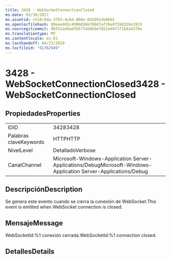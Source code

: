 ```yaml
---
title: 3428 - WebSocketConnectionClosed
ms.date: 03/30/2017
ms.assetid: cb16c9da-37b3-4cbd-800e-0d1691eb0bb2
ms.openlocfilehash: 89eeed45c4906856b780d7af26a9f28d2b9e1919
ms.sourcegitcommit: 9b552addadfb57fab0b9e7852ed4f1f1b8a42f8e
ms.translationtype: MT
ms.contentlocale: es-ES
ms.lasthandoff: 04/23/2019
ms.locfileid: "61762949"
---
```

# <a name="3428---websocketconnectionclosed"></a><span data-ttu-id="4d156-102">3428 - WebSocketConnectionClosed</span><span class="sxs-lookup"><span data-stu-id="4d156-102">3428 - WebSocketConnectionClosed</span></span>
## <a name="properties"></a><span data-ttu-id="4d156-103">Propiedades</span><span class="sxs-lookup"><span data-stu-id="4d156-103">Properties</span></span>  
  
|||  
|-|-|  
|<span data-ttu-id="4d156-104">ID</span><span class="sxs-lookup"><span data-stu-id="4d156-104">ID</span></span>|<span data-ttu-id="4d156-105">3428</span><span class="sxs-lookup"><span data-stu-id="4d156-105">3428</span></span>|  
|<span data-ttu-id="4d156-106">Palabras clave</span><span class="sxs-lookup"><span data-stu-id="4d156-106">Keywords</span></span>|<span data-ttu-id="4d156-107">HTTP</span><span class="sxs-lookup"><span data-stu-id="4d156-107">HTTP</span></span>|  
|<span data-ttu-id="4d156-108">Nivel</span><span class="sxs-lookup"><span data-stu-id="4d156-108">Level</span></span>|<span data-ttu-id="4d156-109">Detallado</span><span class="sxs-lookup"><span data-stu-id="4d156-109">Verbose</span></span>|  
|<span data-ttu-id="4d156-110">Canal</span><span class="sxs-lookup"><span data-stu-id="4d156-110">Channel</span></span>|<span data-ttu-id="4d156-111">Microsoft-Windows-Application Server-Applications/Debug</span><span class="sxs-lookup"><span data-stu-id="4d156-111">Microsoft-Windows-Application Server-Applications/Debug</span></span>|  
  
## <a name="description"></a><span data-ttu-id="4d156-112">Descripción</span><span class="sxs-lookup"><span data-stu-id="4d156-112">Description</span></span>  
 <span data-ttu-id="4d156-113">Se genera este evento cuando se cierra la conexión de WebSocket.</span><span class="sxs-lookup"><span data-stu-id="4d156-113">This event is emitted when WebSocket connection is closed.</span></span>  
  
## <a name="message"></a><span data-ttu-id="4d156-114">Mensaje</span><span class="sxs-lookup"><span data-stu-id="4d156-114">Message</span></span>  
 <span data-ttu-id="4d156-115">WebSocketId:%1 conexión cerrada.</span><span class="sxs-lookup"><span data-stu-id="4d156-115">WebSocketId:%1 connection closed.</span></span>  
  
## <a name="details"></a><span data-ttu-id="4d156-116">Detalles</span><span class="sxs-lookup"><span data-stu-id="4d156-116">Details</span></span>
